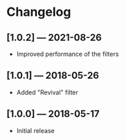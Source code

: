 # Changelog

## [1.0.2] — 2021-08-26

- Improved performance of the filters

## [1.0.1] — 2018-05-26

- Added "Revival" filter

## [1.0.0] — 2018-05-17

- Initial release
